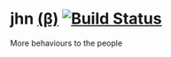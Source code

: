 jhn [(β)][1] [![Build Status](https://secure.travis-ci.org/JanHenryNystrom/jhn.png)](http://travis-ci.org/JanHenryNystrom/jhn)
===

More behaviours to the people

  [1]: http://en.wikipedia.org/wiki/Software_release_life_cycle
       "Software release life cycle"
